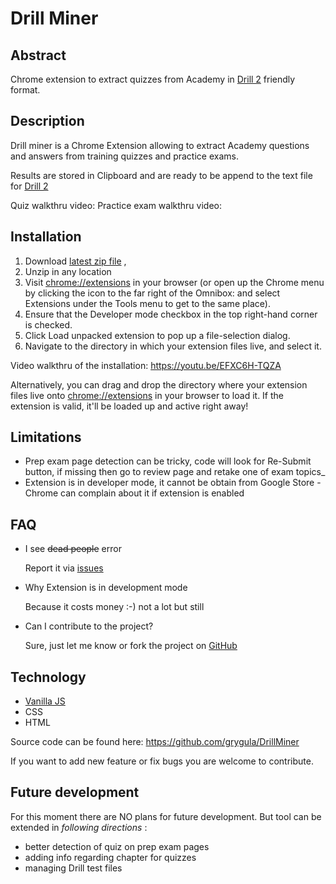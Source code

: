 # Drill Miner
## Abstract
Chrome extension to extract quizzes from Academy in [Drill 2](https://github.com/gronostajo/drill2) friendly format.

## Description
Drill miner is a Chrome Extension allowing to extract Academy questions and answers from training quizzes and practice exams.

Results are stored in Clipboard and are ready to be append to the text file for  [Drill 2](https://github.com/gronostajo/drill2) 

Quiz walkthru video:
Practice exam walkthru video:

## Installation
1. Download [latest zip file](https://github.com/grygula/DrillMiner/releases) , 
2. Unzip in any location
3. Visit [chrome://extensions](chrome://extensions) in your browser (or open up the Chrome menu by clicking the icon to the far right of the Omnibox:   and select Extensions under the Tools menu to get to the same place).
4. Ensure that the Developer mode checkbox in the top right-hand corner is checked.
5. Click Load unpacked extension to pop up a file-selection dialog.
6. Navigate to the directory in which your extension files live, and select it.

Video walkthru of the installation: https://youtu.be/EFXC6H-TQZA

Alternatively, you can drag and drop the directory where your extension files live onto [chrome://extensions](chrome://extensions) in your browser to load it.
If the extension is valid, it'll be loaded up and active right away!


## Limitations
* Prep exam page detection can be tricky, code will look for Re-Submit button, if missing then go to review page and retake one of exam topics_
* Extension is in developer mode, it cannot be obtain from Google Store - Chrome can complain about it if extension is enabled

## FAQ
* I see ~~dead people~~ error

    Report it via [issues](https://github.com/grygula/DrillMiner/issues)

* Why Extension is in development mode

    Because it costs money :-) not a lot but still

* Can I contribute to the project?

    Sure, just let me know or fork the project on [GitHub](https://github.com/grygula/DrillMiner)


## Technology 
* [Vanilla JS](http://vanilla-js.com/)
* CSS
* HTML

Source code can be found here:
https://github.com/grygula/DrillMiner

If you want to add new feature or fix bugs you are welcome to contribute.

## Future development
For this moment there are NO plans for future development. But tool can be extended in _following directions_ :
* better detection of quiz on prep exam pages
* adding info regarding chapter for quizzes
* managing Drill test files 
